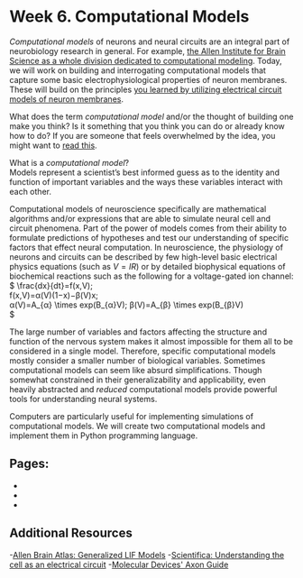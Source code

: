 # Week 6. Computational Models

*Computational models* of neurons and neural circuits are an integral part of neurobiology research in general. For example, [the Allen Institute for Brain Science as a whole division dedicated to computational modeling](https://portal.brain-map.org/explore/models). Today, we will work on building and interrogating computational models that capture some basic electrophysiological properties of neuron membranes. These will build on the principles [you learned by utilizing electrical circuit models of neuron membranes](../passive-membrane-models/passive-membrane-models_landing.md).

What does the term *computational model* and/or the thought of building one make you think? Is it something that you think you can do or already know how to do? If you are someone that feels overwhelmed by the idea, you might want to [read this](https://medium.com/the-spike/there-is-no-such-thing-as-a-computational-person-cca658b5c8f9).

What is a *computational model*?  
Models represent a scientist’s best informed guess as to the identity and function of important variables and the ways these variables interact with each other.

Computational models of neuroscience specifically are mathematical algorithms and/or expressions that are able to simulate neural cell and circuit phenomena. Part of the power of models comes from their ability to formulate predictions of hypotheses and test our understanding of specific factors that effect neural computation. In neuroscience, the physiology of neurons and circuits can be described by few high-level basic electrical physics equations (such as $V=IR$) or by detailed biophysical equations of biochemical reactions such as the following for a voltage-gated ion channel:
$
\frac{dx}{dt}=f(x,V);  
f(x,V)=α(V)(1−x)−β(V)x;  
α(V)=A_{α} \times exp(B_{α}V); 
β(V)=A_{β} \times exp(B_{β}V)  
$

The large number of variables and factors affecting the structure and function of the nervous system makes it almost impossible for them all to be considered in a single model. Therefore, specific computational models mostly consider a smaller number of biological variables. Sometimes computational models can seem like absurd simplifications. Though somewhat constrained in their generalizability and applicability, even heavily abstracted and *reduced* computational models provide powerful tools for understanding neural systems.  

Computers are particularly useful for implementing simulations of computational models. We will create two computational models and implement them in Python programming language. 


## Pages:
- [](../computational-model/Lab-Manual_computational-model.md)
- [](../computational-model/Data-Explorer_computational-model.ipynb)
- [](../computational-model/Responses_computational-model.ipynb)

## Additional Resources

-[Allen Brain Atlas: Generalized LIF Models](http://alleninstitute.github.io/AllenSDK/glif_models.html)
-[Scientifica: Understanding the cell as an electrical circuit](https://www.scientifica.uk.com/learning-zone/understanding-the-cell-as-an-electrical-circuit)
-[Molecular Devices' Axon Guide](https://www.moleculardevices.com/en/assets/user-guide/dd/cns/axon-guide-to-electrophysiology-and-biophysics-laboratory-techniques#gref)


